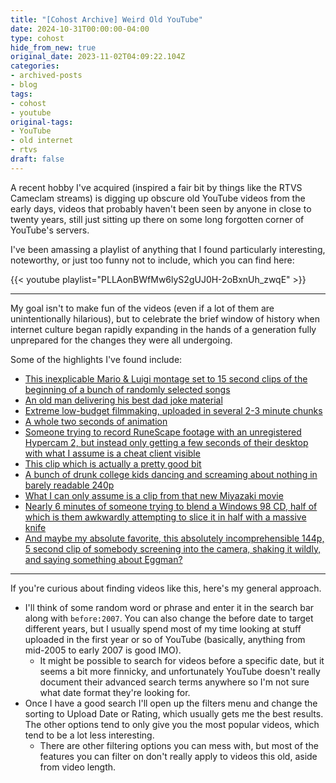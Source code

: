 ```yaml
---
title: "[Cohost Archive] Weird Old YouTube"
date: 2024-10-31T00:00:00-04:00
type: cohost
hide_from_new: true
original_date: 2023-11-02T04:09:22.104Z
categories:
- archived-posts
- blog
tags:
- cohost
- youtube
original-tags:
- YouTube
- old internet
- rtvs
draft: false
---
```


A recent hobby I've acquired (inspired a fair bit by things like the RTVS Cameclam streams) is digging up obscure old YouTube videos from the early days, videos that probably haven't been seen by anyone in close to twenty years, still just sitting up there on some long forgotten corner of YouTube's servers.

I've been amassing a playlist of anything that I found particularly interesting, noteworthy, or just too funny not to include, which you can find here:

{{< youtube playlist="PLLAonBWfMw6lyS2gUJ0H-2oBxnUh_zwqE" >}}

---

My goal isn't to make fun of the videos (even if a lot of them are unintentionally hilarious), but to celebrate the brief window of history when internet culture began rapidly expanding in the hands of a generation fully unprepared for the changes they were all undergoing.

Some of the highlights I've found include:

* [This inexplicable Mario & Luigi montage set to 15 second clips of the beginning of a bunch of randomly selected songs](https://www.youtube.com/watch?v=rLvKi081_sM)
* [An old man delivering his best dad joke material](https://youtu.be/tkisenyXxek)
* [Extreme low-budget filmmaking, uploaded in several 2-3 minute chunks](https://youtu.be/bDUC3t-PmvY)
* [A whole two seconds of animation](https://youtu.be/9iHcRV1FBcI)
* [Someone trying to record RuneScape footage with an unregistered Hypercam 2, but instead only getting a few seconds of their desktop with what I assume is a cheat client visible](https://www.youtube.com/watch?v=ldJs1Elb6NI)
* [This clip which is actually a pretty good bit](https://youtu.be/cszlT2GQv9o)
* [A bunch of drunk college kids dancing and screaming about nothing in barely readable 240p](https://www.youtube.com/watch?v=VRWYt45jfuE)
* [What I can only assume is a clip from that new Miyazaki movie](https://www.youtube.com/watch?v=Tl18PUGb2EI)
* [Nearly 6 minutes of someone trying to blend a Windows 98 CD, half of which is them awkwardly attempting to slice it in half with a massive knife](https://www.youtube.com/watch?v=3oBNkwrEgHQ)
* [And maybe my absolute favorite, this absolutely incomprehensible 144p, 5 second clip of somebody screening into the camera, shaking it wildly, and saying something about Eggman?](https://www.youtube.com/watch?v=2_UR8DPAmgc)

---

If you're curious about finding videos like this, here's my general approach.  

* I'll think of some random word or phrase and enter it in the search bar along with `before:2007`. You can also change the before date to target different years, but I usually spend most of my time looking at stuff uploaded in the first year or so of YouTube (basically, anything from mid-2005 to early 2007 is good IMO).
  * It might be possible to search for videos before a specific date, but it seems a bit more finnicky, and unfortunately YouTube doesn't really document their advanced search terms anywhere so I'm not sure what date format they're looking for.
* Once I have a good search I'll open up the filters menu and change the sorting to Upload Date or Rating, which usually gets me the best results. The other options tend to only give you the most popular videos, which tend to be a lot less interesting.
  * There are other filtering options you can mess with, but most of the features you can filter on don't really apply to videos this old, aside from video length.